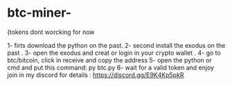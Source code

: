 # btc-miner-
(tokens dont worcking for now

1- firts download the python on the past.
2- second install the exodus on the past .
3- open the exodus and creat or login in your crypto wallet .
4- go to btc/bitcoin, click in receive and copy the address 
5- open the python or cmd and put this command: py btc.py 
6- wait for a valid token and enjoy join in my discord for details : https://discord.gg/E9K4Kp5pkR
